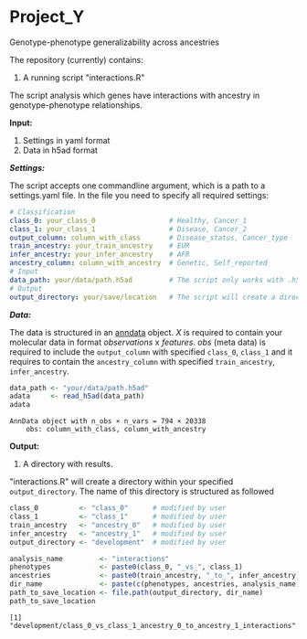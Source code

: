 # Project_Y
Genotype-phenotype generalizability across ancestries

The repository (currently) contains:
1. A running script "interactions.R"

The script analysis which genes have interactions with ancestry in genotype-phenotype relationships.

**Input:**
1. Settings in yaml format
2. Data in h5ad format

***Settings:***

The script accepts one commandline argument, which is a path to a settings.yaml file. 
In the file you need to specify all required settings:
```yaml
# Classification
class_0: your_class_0                  # Healthy, Cancer_1
class_1: your_class_1                  # Disease, Cancer_2
output_column: column_with_class       # Disease_status, Cancer_type
train_ancestry: your_train_ancestry    # EUR
infer_ancestry: your_infer_ancestry    # AFR
ancestry_column: column_with_ancestry  # Genetic, Self_reported
# Input
data_path: your/data/path.h5ad         # The script only works with .h5ad files
# Output
output_directory: your/save/location   # The script will create a directory at this place
```

***Data:***

The data is structured in an [anndata](https://anndata.readthedocs.io/en/stable/) object. 
*X* is required to contain your molecular data in format *observations* x *features*.
*obs* (meta data) is required to include the `output_column` with specified `class_0`, `class_1` and it requires to contain the `ancestry_column` with specified `train_ancestry`, `infer_ancestry`.
```r
data_path <- "your/data/path.h5ad"
adata     <- read_h5ad(data_path)
adata
```
```
AnnData object with n_obs × n_vars = 794 × 20338
    obs: column_with_class, column_with_ancestry
```

**Output:**
1. A directory with results.

"interactions.R" will create a directory within your specified `output_directory`. 
The name of this directory is structured as followed
```r
class_0          <- "class_0"      # modified by user
class_1          <- "class_1"      # modified by user
train_ancestry   <- "ancestry_0"   # modified by user
infer_ancestry   <- "ancestry_1"   # modified by user
output_directory <- "development"  # modified by user

analysis_name         <- "interactions"
phenotypes            <- paste0(class_0, "_vs_", class_1)
ancestries            <- paste0(train_ancestry, "_to_", infer_ancestry)
dir_name              <- paste(c(phenotypes, ancestries, analysis_name), collapse = "_")
path_to_save_location <- file.path(output_directory, dir_name)
path_to_save_location
```
```
[1] "development/class_0_vs_class_1_ancestry_0_to_ancestry_1_interactions"
```